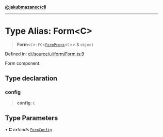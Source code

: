 [**@jakubmazanec/cli**](../README.md)

---

# Type Alias: Form\<C\>

> **Form**\<`C`\>: `FC`\<[`FormProps`](FormProps.md)\<`C`\>\> & `object`

Defined in:
[cli/source/ui/form/Form.ts:9](https://github.com/jakubmazanec/tools/blob/d8ee2855cc8c253cbcc5c4d49e7356ff8450cbde/packages/cli/source/ui/form/Form.ts#L9)

Form component.

## Type declaration

### config

> **config**: `C`

## Type Parameters

• **C** _extends_ [`FormConfig`](FormConfig.md)
